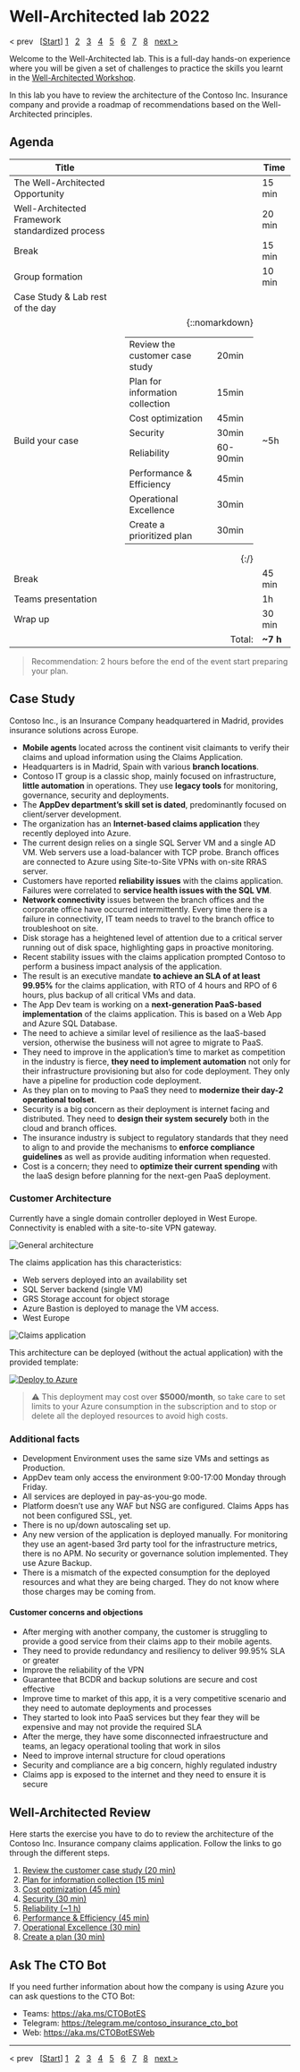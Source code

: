 # Well-Architected lab 2022


&lt; prev &nbsp; \[[Start][start]\] [1][1] &nbsp; [2][2] &nbsp; [3][3] &nbsp; [4][4] &nbsp; [5][5] &nbsp; [6][6] &nbsp; [7][7] &nbsp; [8][8] &nbsp; [next &gt;][next]

Welcome to the Well-Architected lab. This is a full-day hands-on experience
where you will be given a set of challenges to practice the skills you learnt
in the
[Well-Architected Workshop](https://github.com/microsoft/GPS-Well-Architected-Partner-Training/tree/main/1.%20Well-Architected%20Workshop).

In this lab you have to review the architecture of the Contoso Inc. Insurance
company and provide a roadmap of recommendations based on the Well-Architected
principles.

## Agenda

Title | | Time
---|-:|---
The Well-Architected Opportunity || 15 min
Well-Architected Framework standardized process || 20 min
Break || 15 min
Group formation || 10 min
Case Study & Lab rest of the day |
Build your case |{::nomarkdown}<table><tr><td>Review the customer case study</td><td>20min</td></tr><tr><td> Plan for information collection</td><td>15min</td></tr><tr><td> Cost optimization</td><td>45min</td></tr><tr><td> Security</td><td>30min</td></tr><tr><td> Reliability</td><td>60-90min</td></tr><tr><td> Performance & Efficiency</td><td>45min</td></tr><tr><td> Operational Excellence</td><td>30min</td></tr><tr><td> Create a prioritized plan</td><td>30min</td></tr></table>{:/}| ~5h
Break || 45 min
Teams presentation || 1h
Wrap up || 30 min
&nbsp;| Total: | **~7 h**

> Recommendation: 2 hours before the end of the event start preparing your plan.

## Case Study

Contoso Inc., is an Insurance Company headquartered in Madrid, provides
insurance solutions across Europe.

* **Mobile agents** located across the continent visit claimants to verify their
claims and upload information using the Claims Application.
* Headquarters is in Madrid, Spain with various **branch locations**.
* Contoso IT group is a classic shop, mainly focused on infrastructure, **little
automation** in operations.
They use **legacy tools** for monitoring, governance, security and deployments.
* The **AppDev department’s skill set is dated**, predominantly focused on
client/server development.
* The organization has an **Internet-based claims application** they recently
deployed into Azure.
* The current design relies on a single SQL Server VM and a single AD VM. Web
servers use a load-balancer with TCP probe.
Branch offices are connected to Azure using Site-to-Site VPNs with on-site RRAS
server.
* Customers have reported **reliability issues** with the claims application.
Failures were correlated to **service health issues with the SQL VM**.
* **Network connectivity** issues between the branch offices and the corporate
office have occurred intermittently. Every time there is a failure in
connectivity, IT team needs to travel to the branch office to troubleshoot on
site.
* Disk storage has a heightened level of attention due to a critical server
running out of disk space, highlighting gaps in proactive monitoring.
* Recent stability issues with the claims application prompted Contoso to
perform a business impact analysis of the application.
* The result is an executive mandate **to achieve an SLA of at least 99.95%**
for the claims application, with RTO of 4 hours and RPO of 6 hours, plus backup
of all critical VMs and data.
* The App Dev team is working on a **next-generation PaaS-based implementation**
of the claims application. This is based on a Web App and Azure SQL Database.
* The need to achieve a similar level of resilience as the IaaS-based version,
otherwise the business will not agree to migrate to PaaS.
* They need to improve in the application’s time to market as competition in the
industry is fierce, **they need to implement automation** not only for their
infrastructure provisioning but also for code deployment. They only have a
pipeline for production code deployment.
* As they plan on to moving to PaaS they need to **modernize their day-2
operational toolset**.
* Security is a big concern as their deployment is internet facing and
distributed. They need to **design their system securely** both in the cloud and
branch offices.
* The insurance industry is subject to regulatory standards that they need to
align to and provide the mechanisms to **enforce compliance guidelines** as well
as provide auditing information when requested.
* Cost is a concern; they need to **optimize their current spending** with the
IaaS design before planning for the next-gen PaaS deployment.

### Customer Architecture

Currently have a single domain controller deployed in West Europe. Connectivity
is enabled with a site-to-site VPN gateway.

![General architecture](support%20materials/arch1.png "There are two VPN tunnels to connect to Azure, one with headquarters and another one with the Branch office  ")

The claims application has this characteristics:

* Web servers deployed into an availability set
* SQL Server backend
(single VM)
* GRS Storage account for object storage
* Azure Bastion is deployed to manage the VM access.
* West Europe

![Claims application](support%20materials/arch2.png "The claims application is deployed in West Europe, with a single VM running a single SQL Server. ")

This architecture can be deployed (without the actual application) with the
provided template:

[![Deploy to Azure](https://raw.githubusercontent.com/Azure/azure-quickstart-templates/master/1-CONTRIBUTION-GUIDE/images/deploytoazure.svg?sanitize=true)](https://portal.azure.com/#create/Microsoft.Template/uri/https%3A%2F%2Fraw.githubusercontent.com%2Fmicrosoft%2FGPS-Well-Architected-Partner-Training%2Fmain%2F2.%2520Well-Architected%25201%2520day%2520lab%2Fazuredeploy.json)

> ⚠️ This deployment may cost over **$5000/month**,
so take care to set limits to your Azure consumption in the subscription
and to stop or delete all the deployed resources to avoid high costs.

### Additional facts

* Development Environment uses the same size VMs and settings as Production.
* AppDev team only access the environment 9:00-17:00 Monday through Friday.
* All services are deployed in pay-as-you-go mode.
* Platform doesn’t use any WAF but NSG are configured. Claims Apps has not been
configured SSL, yet.
* There is no up/down autoscaling set up.
* Any new version of the application is deployed manually. For monitoring they
use an agent-based 3rd party tool for the infrastructure metrics, there is no
APM. No security or governance solution implemented. They use Azure Backup.
* There is a mismatch of the expected consumption for the deployed resources and
what they are being charged. They do not know where those charges may be coming
from.

#### Customer concerns and objections

* After merging with another company, the customer is struggling to provide a good service from their claims app to their mobile agents.
* They need to provide redundancy and resiliency to deliver 99.95% SLA or greater
* Improve the reliability of the VPN
* Guarantee that BCDR and backup solutions are secure and cost effective
* Improve time to market of this app, it is a very competitive scenario and they need to automate deployments and processes
* They started to look into PaaS services but they fear they will be expensive and may not provide the required SLA
* After the merge, they have some disconnected infraestructure and teams, an legacy operational tooling that work in silos
* Need to improve internal structure for cloud operations
* Security and compliance are a big concern, highly regulated industry
* Claims app is exposed to the internet and they need to ensure it is secure

## Well-Architected Review

Here starts the exercise you have to do to review the architecture of the
Contoso Inc. Insurance company claims application. Follow the links to go
through the different steps.

1. [Review the customer case study (20 min)](challenges/01.CustomerCase.md)
1. [Plan for information collection (15 min)](challenges/02.PlanCollection.md)
1. [Cost optimization (45 min)](challenges/03.CostOptimization.md)
1. [Security (30 min)](challenges/04.Security.md)
1. [Reliability (~1 h)](challenges/05.Reliability.md)
1. [Performance & Efficiency (45 min)](challenges/06.Performance.md)
1. [Operational Excellence (30 min)](challenges/07.Operations.md)
1. [Create a plan (30 min)](challenges/08.CreatePlan.md)

## Ask The CTO Bot

If you need further information about how the company is using Azure you can ask
questions to the CTO Bot:

* Teams: <https://aka.ms/CTOBotES>
* Telegram: <https://telegram.me/contoso_insurance_cto_bot>
* Web: <https://aka.ms/CTOBotESWeb>


---

&lt; prev &nbsp; \[[Start][start]\] [1][1] &nbsp; [2][2] &nbsp; [3][3] &nbsp; [4][4] &nbsp; [5][5] &nbsp; [6][6] &nbsp; [7][7] &nbsp; [8][8] &nbsp; [next &gt;][next]

[next]: challenges/01.CustomerCase.md

[start]: README.md
[1]: challenges/01.CustomerCase.md
[2]: challenges/02.PlanCollection.md
[3]: challenges/03.CostOptimization.md
[4]: challenges/04.Security.md
[5]: challenges/05.Reliability.md
[6]: challenges/06.Performance.md
[7]: challenges/07.Operations.md
[8]: challenges/08.CreatePlan.md
